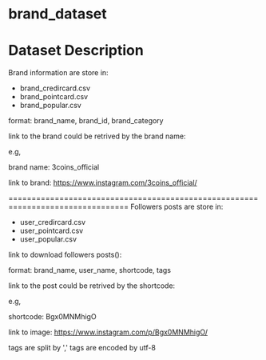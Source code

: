 # brand_dataset

Dataset Description
================================================================================
Brand information are store in:
  - brand_credircard.csv
  - brand_pointcard.csv
  - brand_popular.csv
  
  format: brand_name, brand_id, brand_category
  
  link to the brand could be retrived by the brand name:
  
  e.g,
  
  brand name: 3coins_official
  
  link to brand: https://www.instagram.com/3coins_official/


================================================================================
Followers posts are store in:
  - user_credircard.csv
  - user_pointcard.csv
  - user_popular.csv
  
  link to download followers posts():

  format:
  brand_name, user_name, shortcode, tags
  
  link to the post could be retrived by the shortcode:
  
  e.g,
  
  shortcode: Bgx0MNMhigO
  
  link to image: https://www.instagram.com/p/Bgx0MNMhigO/
  
  tags are split by ',' tags are encoded by utf-8
